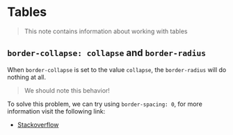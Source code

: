 # Tables 
> This note contains information about working with tables

## `border-collapse: collapse` and `border-radius`

When `border-collapse` is set to the value `collapse`, the `border-radius` will do nothing at all.

> We should note this behavior!

To solve this problem, we can try using `border-spacing: 0`, for more information visit the following link:

- [Stackoverflow](https://stackoverflow.com/questions/628301/the-border-radius-property-and-border-collapsecollapse-dont-mix-how-can-i-use)